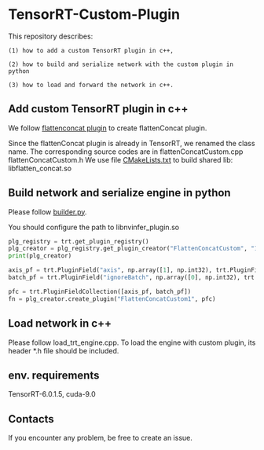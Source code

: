# TensorRT-Custom-Plugin
This repository describes:   

    (1) how to add a custom TensorRT plugin in c++,    
    
    (2) how to build and serialize network with the custom plugin in python   
    
    (3) how to load and forward the network in c++.
    
## Add custom TensorRT plugin in c++
We follow [flattenconcat plugin](https://github.com/NVIDIA/TensorRT/tree/release/6.0/plugin/flattenConcat) to create flattenConcat plugin. 

Since the flattenConcat plugin is already in TensorRT, we renamed the class name.
The corresponding source codes are in flattenConcatCustom.cpp flattenConcatCustom.h
We use file [CMakeLists.txt](https://github.com/YirongMao/TensorRT-Custom-Plugin/blob/master/CMakeLists.txt) to build shared lib: libflatten_concat.so


## Build network and serialize engine in python
Please follow [builder.py](https://github.com/YirongMao/TensorRT-Custom-Plugin/blob/master/builder.py).

You should configure the path to libnvinfer_plugin.so
```python
plg_registry = trt.get_plugin_registry()
plg_creator = plg_registry.get_plugin_creator("FlattenConcatCustom", "1", "")
print(plg_creator)

axis_pf = trt.PluginField("axis", np.array([1], np.int32), trt.PluginFieldType.INT32)
batch_pf = trt.PluginField("ignoreBatch", np.array([0], np.int32), trt.PluginFieldType.INT32)

pfc = trt.PluginFieldCollection([axis_pf, batch_pf])
fn = plg_creator.create_plugin("FlattenConcatCustom1", pfc)
```

## Load network in c++
Please follow load_trt_engine.cpp. To load the engine with custom plugin, its header *.h file should be included.

## env. requirements
TensorRT-6.0.1.5, cuda-9.0

## Contacts
If you encounter any problem, be free to create an issue.
  
  
  
